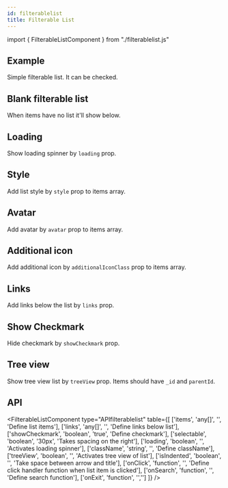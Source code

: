 ```yaml
---
id: filterablelist
title: Filterable List
---
```


import { FilterableListComponent } from "./filterablelist.js"

## Example

<p>Simple filterable list. It can be checked.</p>
<FilterableListComponent />

## Blank filterable list

<p>When items have no list it'll show below.</p>
<FilterableListComponent type="null"/>

## Loading

<p>Show loading spinner by <code>loading</code> prop. </p>
<FilterableListComponent type="load" boolean={true} />

## Style

<p>Add list style by <code>style</code> prop to items array.</p>
<FilterableListComponent type="style"/>

## Avatar

<p>Add avatar by <code>avatar</code> prop to items array.</p>
<FilterableListComponent type="avatar"/>

## Additional icon

<p>Add additional icon by <code>additionalIconClass</code> prop to items array.</p>
<FilterableListComponent type="additionalIconClass"/>

## Links

<p>Add links below the list by <code>links</code> prop. </p>
<FilterableListComponent type="link"/>

## Show Checkmark

<p>Hide checkmark by <code>showCheckmark</code> prop. </p>
<FilterableListComponent type="check" boolean={false} />


## Tree view

<p>Show tree view list by <code>treeView</code> prop. Items should have <code>_id</code> and <code>parentId</code>. </p>
<FilterableListComponent type="tree" boolean={true} />

## API

<FilterableListComponent type="APIfilterablelist" table={[
['items', 'any[]', '', 'Define list items'],
['links', 'any[]', '', 'Define links below list'],
['showCheckmark', 'boolean', 'true', 'Define checkmark'],
['selectable', 'boolean', '30px', 'Takes spacing on the right'],
['loading', 'boolean', '', 'Activates loading spinner'],
['className', 'string', '', 'Define className'],
['treeView', 'boolean', '', 'Activates tree view of list'],
['isIndented', 'boolean', '', 'Take space between arrow and title'],
['onClick', 'function', '', 'Define click handler function when list item is clicked'],
['onSearch', 'function', '', 'Define search function'],
['onExit', 'function', '','']
]} />